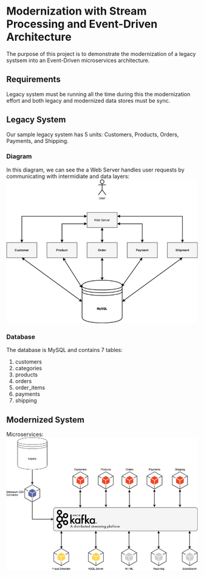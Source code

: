 # Modernization with Stream Processing and Event-Driven Architecture

<!-- Modernize the legacy system with stream processing and event-driven architecture.
 -->
The purpose of this project is to demonstrate the modernization of a legacy systsem into an Event-Driven microservices architecture.

## Requirements
Legacy system must be running all the time during this the modernization effort and both legacy and modernized data stores must be sync.

## Legacy System
Our sample legacy system has 5 units: Customers, Products, Orders, Payments, and Shipping.

### Diagram
In this diagram, we can see the a Web Server handles user requests by communicating with intermidiate and data layers:
![Legacy Diagram](/images/legacy.png)

### Database
The database is MySQL and contains 7 tables:
1. customers
2. categories
3. products
4. orders
5. order_items
6. payments
7. shipping

## Modernized System

Microservices:
![Modernized Diagram](/images/modernized-system.png)
